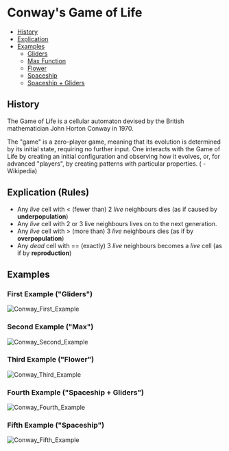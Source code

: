 # Conway's Game of Life

- [History](#history)
- [Explication](#explication)
- [Examples](#examples) 
  * [Gliders](#first-example-gliders)
  * [Max Function](#second-example-max)
  * [Flower](#third-example-flower)
  * [Spaceship](#fourth-example-spaceship)
  * [Spaceship + Gliders](#fifth-example-spaceship--gliders)


## History
The Game of Life is a cellular automaton devised by the British mathematician John Horton Conway in 1970.

The "game" is a zero-player game, meaning that its evolution is determined by its initial state, requiring no further input. One interacts with the Game of Life by creating an initial configuration and observing how it evolves, or, for advanced "players", by creating patterns with particular properties. ( -Wikipedia)

## Explication (Rules)

* Any *live* cell with < (fewer than) 2 *live* neighbours dies (as if caused by **underpopulation**)
* Any *live* cell with 2 or 3 live neighbours lives on to the next generation.
* Any *live* cell with > (more than) 3 *live* neighbours dies (as if by **overpopulation**)
* Any *dead* cell with == (exactly) 3 *live* neighbours becomes a *live* cell (as if by **reproduction**)


## Examples

### First Example ("Gliders")
![Conway_First_Example](https://image.ibb.co/iXw9Z9/Glidders.png)


### Second Example ("Max")
![Conway_Second_Example](https://image.ibb.co/k0LHnU/pjimage.jpg)


### Third Example ("Flower")
![Conway_Third_Example](https://image.ibb.co/b8cNnU/pjimage_2.jpg)


### Fourth Example ("Spaceship + Gliders")
![Conway_Fourth_Example](https://image.noelshack.com/fichiers/2018/11/1/1520863247-funfi.png)


### Fifth Example ("Spaceship")
![Conway_Fifth_Example](https://image.ibb.co/fjigE9/pjimage_3.jpg)


